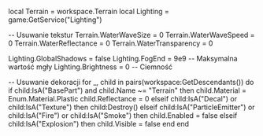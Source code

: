 local Terrain = workspace.Terrain
local Lighting = game:GetService("Lighting")

-- Usuwanie tekstur
Terrain.WaterWaveSize = 0
Terrain.WaterWaveSpeed = 0
Terrain.WaterReflectance = 0
Terrain.WaterTransparency = 0

Lighting.GlobalShadows = false
Lighting.FogEnd = 9e9 -- Maksymalna wartość mgły
Lighting.Brightness = 0 -- Ciemność

-- Usuwanie dekoracji
for _, child in pairs(workspace:GetDescendants()) do
    if child:IsA("BasePart") and child.Name ~= "Terrain" then
        child.Material = Enum.Material.Plastic
        child.Reflectance = 0
    elseif child:IsA("Decal") or child:IsA("Texture") then
        child:Destroy()
    elseif child:IsA("ParticleEmitter") or child:IsA("Fire") or child:IsA("Smoke") then
        child.Enabled = false
    elseif child:IsA("Explosion") then
        child.Visible = false
    end
end

